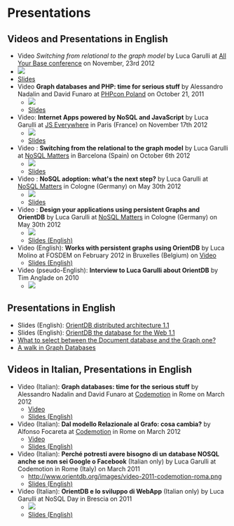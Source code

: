 
# Presentations

## Videos and Presentations in English

- Video *Switching from relational to the graph model* by Luca Garulli at [All Your Base conference](http://allyourbaseconf.com) on November, 23rd 2012
 - [![](http://www.orientdb.org/images/video-2012-ayb-oxford.jpg)](http://vimeo.com/56630862)
 - [Slides](http://www.slideshare.net/lvca/switching-from-relational-to-the-graph-model)
- Video **Graph databases and PHP: time for serious stuff** by Alessandro Nadalin and David Funaro at [PHPcon Poland](http://www.phpcon.pl/2011/en/agenda) on October 21, 2011
  - [![](http://www.orientdb.org/images/video-2011-phpcon-poland.png)](http://vimeo.com/53451968)
  - [Slides](http://www.slideshare.net/ingdavidino/graph-db-inphpphpconpl)
- Video: **Internet Apps powered by NoSQL and JavaScript** by Luca Garulli at [JS Everywhere](http://jseverywhere.eu/) in Paris (France) on November 17th 2012
  - [![](http://www.orientdb.org/images/video-2012-jseverywhere-par.png)](http://www.youtube.com/watch?v=o_7NCiTLVis)
  - [Slides](http://www.slideshare.net/lvca/a-new-collaborative-way-to-develop-internet-apps-powered-by-nosql-and-javascript)
- Video : **Switching from the relational to the graph model** by Luca Garulli at [NoSQL Matters](http://2012.nosql-matters.org/bcn/) in Barcelona (Spain) on October 6th 2012
  - [![](http://www.orientdb.org/images/video-2012-nosqlmatters-bcn.png)](https://vimeo.com/52228068)
  - [Slides](http://www.slideshare.net/lvca/switching-from-relational-to-graph-model)</td></tr>
- Video : **NoSQL adoption: what's the next step?** by Luca Garulli at [NoSQL Matters](http://2012.nosql-matters.org/cgn/) in Cologne (Germany) on May 30th 2012
  - [![](http://www.orientdb.org/images/video-2012-nosqlmatters-keynote-cgn.png)](https://vimeo.com/46186167)
  - [Slides](http://2012.nosql-matters.org/cgn/wp-content/uploads/2012/06/KeyNote-Luca-Garulli.pdf)
- Video : **Design your applications using persistent Graphs and OrientDB** by Luca Garulli at [NoSQL Matters](http://2012.nosql-matters.org/cgn/) in Cologne (Germany) on May 30th 2012
  - [![](http://www.orientdb.org/images/video-2012-nosqlmatters-cgn.png)](http://vimeo.com/47671574)
  - [Slides (English)](http://www.slideshare.net/lvca/design-your-application-using-persistent-graphs-and-orientdb)
- Video (English): **Works with persistent graphs using OrientDB** by Luca Molino at FOSDEM on February 2012 in Bruxelles (Belgium) on [Video](http://www.youtube.com/watch?v=EDiIS0PH2uY)
  - [Slides (English)](http://www.slideshare.net/graphdevroom/works-with-persistent-graphs-using-orientdb)
- Video (pseudo-English): **Interview to Luca Garulli about OrientDB** by Tim Anglade on 2010
  - [![](http://www.orientdb.org/images/video-2010-interview-tim.png)](http://vimeo.com/47056001)

## Presentations in English

- Slides (English): [OrientDB distributed architecture 1.1](http://www.slideshare.net/lvca/orientdb-distributed-architecture-11)
- Slides (English): [OrientDB the database for the Web 1.1](http://www.slideshare.net/lvca/orientdb-the-database-for-the-web-11)
- [What to select between the Document database and the Graph one?](http://www.slideshare.net/lvca/orientdb-document-or-graph-select-the-right-model)
- [A walk in Graph Databases](http://www.slideshare.net/pierredewilde/a-walk-in-graph-databases-v10)

## Videos in Italian, Presentations in English

- Video (Italian): **Graph databases: time for the serious stuff** by Alessandro Nadalin and David Funaro at [Codemotion](http://www.codemotion.it) in Rome on March 2012
  - [Video](http://www.youtube.com/watch?v=za8RNDuctNI)
  - [Slides (English)](http://www.slideshare.net/ingdavidino/graph-db-inphp)
- Video (Italian): **Dal modello Relazionale al Grafo: cosa cambia?** by Alfonso Focareta at [Codemotion](http://www.codemotion.it) in Rome on March 2012
  - [Video](http://www.youtube.com/watch?v=DAT4_GSt9Bc)
  - [Slides (English)](http://www.slideshare.net/Codemotion/dal-modello-relazionale-al-grafo-cosa-cambia-by-alfonso-focareta)
- Video (Italian): **Perché potresti avere bisogno di un database NOSQL anche se non sei Google o Facebook** (Italian only) by Luca Garulli at Codemotion in Rome (Italy) on March 2011
  - http://www.orientdb.org/images/video-2011-codemotion-roma.png
  - [Slides (English)](http://www.slideshare.net/Codemotion/perch-potresti-aver-bisogno-di-un-database-nosql-anche-se-non-sei-google-o-facebook)
- Video (Italian): **OrientDB e lo sviluppo di WebApp** (Italian only) by Luca Garulli at NoSQL Day in Brescia on 2011
  - [![](http://www.orientdb.org/images/video-2010-nosqlday-brescia.png)](https://vimeo.com/21595812)
  - [Slides (English)](http://www.slideshare.net/lvca/orientdb-nosqlday)

